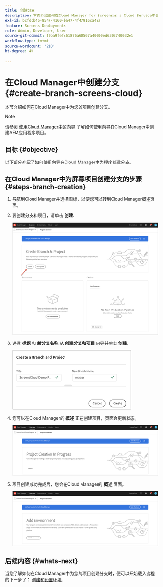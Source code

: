 ```yaml
---
title: 创建分支
description: 本页介绍如何在Cloud Manager for Screensas a Cloud Service中创建分支。
exl-id: bcfdcb45-8547-4160-ba47-4f47916ca48a
feature: Screens Deployments
role: Admin, Developer, User
source-git-commit: f9ba9fefc61876a60567a40000ed6303740032e1
workflow-type: tm+mt
source-wordcount: '210'
ht-degree: 4%

---
```


# 在Cloud Manager中创建分支 {#create-branch-screens-cloud}

本节介绍如何在Cloud Manager中为您的项目创建分支。

>[!NOTE]
>请参阅 [使用Cloud Manager中的向导](https://experienceleague.adobe.com/docs/experience-manager-cloud-service/content/implementing/using-cloud-manager/create-application-project/using-the-wizard.html) 了解如何使用向导在Cloud Manager中创建AEM应用程序项目。

## 目标 {#objective}

以下部分介绍了如何使用向导在Cloud Manager中为程序创建分支。

## 在Cloud Manager中为屏幕项目创建分支的步骤 {#steps-branch-creation}

1. 导航到Cloud Manager并选择图标，以便您可以转到Cloud Manager概述页面。

1. 要创建分支和项目，请单击 **创建**.

   ![图像](/help/screens-cloud/assets/onboarding/create-branch1.png)

1. 选择 **标题** 和 **新分支名称** 从 **创建分支和项目** 向导并单击 **创建**.

   ![图像](/help/screens-cloud/assets/onboarding/create-branch2.png)

1. 您可以在Cloud Manager的 **概述** 正在创建项目，页面会更新状态。

   ![图像](/help/screens-cloud/assets/onboarding/create-branch3.png)

1. 项目创建成功完成后，您会在Cloud Manager的 **概述** 页面。

   ![图像](/help/screens-cloud/assets/onboarding/create-branch4.png)

## 后续内容 {#whats-next}

当您了解如何在Cloud Manager中为您的项目创建分支时，便可以开始载入流程的下一步了： [创建和设置环境](/help/screens-cloud/onboarding-screens-cloud/creating-an-environment.md).
